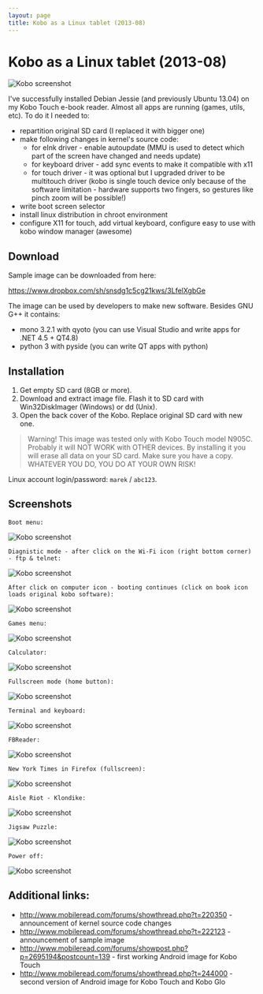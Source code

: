 ```yaml
---
layout: page
title: Kobo as a Linux tablet (2013-08)
---
```


# Kobo as a Linux tablet (2013-08)

![Kobo screenshot](images/kobo_01.png)

I've successfully installed Debian Jessie (and previously Ubuntu 13.04) on my Kobo Touch e-book reader. Almost all apps are running (games, utils, etc). To do it I needed to:

- repartition original SD card (I replaced it with bigger one)
- make following changes in kernel's source code:
  - for eInk driver - enable autoupdate (MMU is used to detect which part of the screen have changed and needs update)
  - for keyboard driver - add sync events to make it compatible with x11
  - for touch driver - it was optional but I upgraded driver to be multitouch driver (kobo is single touch device only because of the software limitation - hardware supports two fingers, so gestures like pinch zoom will be possible!)
- write boot screen selector
- install linux distribution in chroot environment
- configure X11 for touch, add virtual keyboard, configure easy to use with kobo window manager (awesome)

## Download

Sample image can be downloaded from here:

https://www.dropbox.com/sh/snsdg1c5cg21kws/3LfelXgbGe

The image can be used by developers to make new software. Besides GNU G++ it contains:

- mono 3.2.1 with qyoto (you can use Visual Studio and write apps for .NET 4.5 + QT4.8)
- python 3 with pyside (you can write QT apps with python)

## Installation

1. Get empty SD card (8GB or more).
2. Download and extract image file. Flash it to SD card with Win32DiskImager (Windows) or dd (Unix).
3. Open the back cover of the Kobo. Replace original SD card with new one.

> Warning! This image was tested only with Kobo Touch model N905C. Probably it will NOT WORK with OTHER devices. By installing it you will erase all data on your SD card. Make sure you have a copy. WHATEVER YOU DO, YOU DO AT YOUR OWN RISK!

Linux account login/password: `marek` / `abc123`.

## Screenshots

    Boot menu:

![Kobo screenshot](images/kobo_02.png)


    Diagnistic mode - after click on the Wi-Fi icon (right bottom corner) - ftp & telnet:

![Kobo screenshot](images/kobo_03.png)

    After click on computer icon - booting continues (click on book icon loads original kobo software):

![Kobo screenshot](images/kobo_04.png)

    Games menu:

![Kobo screenshot](images/kobo_05.png)

    Calculator:

![Kobo screenshot](images/kobo_06.png)

    Fullscreen mode (home button):

![Kobo screenshot](images/kobo_07.png)

    Terminal and keyboard:

![Kobo screenshot](images/kobo_08.png)

    FBReader:

![Kobo screenshot](images/kobo_09.png)

    New York Times in Firefox (fullscreen):

![Kobo screenshot](images/kobo_10.png)

    Aisle Riot - Klondike:

![Kobo screenshot](images/kobo_11.png)

    Jigsaw Puzzle:

![Kobo screenshot](images/kobo_12.png)

    Power off:

![Kobo screenshot](images/kobo_13.png)

## Additional links:

- http://www.mobileread.com/forums/showthread.php?t=220350 - announcement of kernel source code changes
- http://www.mobileread.com/forums/showthread.php?t=222123 - announcement of sample image
- http://www.mobileread.com/forums/showpost.php?p=2695194&postcount=139 - first working Android image for Kobo Touch
- http://www.mobileread.com/forums/showthread.php?t=244000 - second version of Android image for Kobo Touch and Kobo Glo